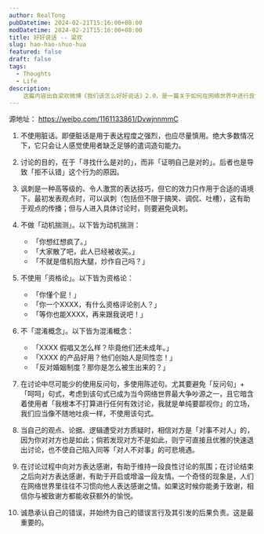 ```yaml
---
author: RealTong
pubDatetime: 2024-02-21T15:16:00+08:00
modDatetime: 2024-02-21T15:16:00+08:00
title: 好好说话 -- 梁欢
slug: hao-hao-shuo-hua
featured: false
draft: false
tags:
  - Thoughts
  - Life
description:
    这篇内容出自梁欢微博《我们该怎么好好说话》2.0，是一篇关于如何在网络世界中进行良性讨论的指南。希望我们都可以坚持好好说话，收获更多良性讨论。
---
```

源地址： https://weibo.com/1161133861/DvwjnnmmC

1. 不使用脏话。即便脏话是用于表达程度之强烈，也应尽量慎用。绝大多数情况下，它只会让人感觉使用者缺乏足够的遣词造句能力。

2. 讨论的目的，在于「寻找什么是对的」，而非「证明自己是对的」。后者也是导致「拒不认错」这个行为的原因。

3. 讽刺是一种高等级的、令人激赏的表达技巧，但它的效力只作用于合适的语境下。最初发表观点时，可以讽刺（包括但不限于搞笑、调侃、吐槽），这有助于观点的传播；但与人进入具体讨论时，则要避免讽刺。

4. 不做「动机揣测」。以下皆为动机揣测：
    - 「你想红想疯了。」
    - 「大家散了吧，此人已经被收买。」
    - 「不就是借机抱大腿，炒作自己吗？」

5. 不使用「资格论」。以下皆为资格论：
    - 「你懂个屁！」
    - 「你一个XXXX，有什么资格评论别人？」
    - 「等你也能XXXX，再来跟我说吧！」

6. 不「混淆概念」。以下皆为混淆概念：
    - 「XXXX 假唱又怎么样？毕竟他们还未成年。」
    - 「XXXX 的产品好用？他们创始人是同性恋！」
    - 「反对婚姻制度？那你是怎么被生出来的？」

7. 在讨论中尽可能少的使用反问句，多使用陈述句。尤其要避免「反问句」+「呵呵」句式，考虑到该句式已成为当今网络世界最大争吵源之一，且它暗含着使用者「我根本不打算进行任何有效讨论，我就是单纯要鄙视你」的立场，我们应当像不随地吐痰一样，不使用该句式。

8. 当自己的观点、论据、逻辑遭受对方质疑时，相信对方是「对事不对人」的，因为你对对方也是如此；倘若发现对方不是如此，则宁可直接且优雅的快速退出讨论，也不使自己陷入同等「对人不对事」的可悲境遇。

9. 在讨论过程中向对方表达感谢，有助于维持一段良性讨论的氛围；在讨论结束之后向对方表达感谢，有助于开启或增温一段友情。一个奇怪的现象是，人们在网络世界里往往不习惯向他人表达感谢之情。如果这时候你能勇于致谢，相信你与被致谢方都能收获额外的愉悦。

10. 诚恳承认自己的错误，并始终为自己的错误言行及其引发的后果负责。这是最重要的。